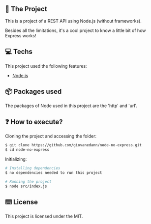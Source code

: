 ## 🧠 The Project

This is a project of a REST API using Node.js (without frameworks).

Besides all the limitations, it's a cool project to know a little bit of how Express works!

## 💻 Techs

This project used the following features:

- [Node.js](https://nodejs.org/en/)

## 📦 Packages used

The packages of Node used in this project are the 'http' and 'url'.

## ❓ How to execute?

Cloning the project and accessing the folder:

```bash 
$ git clone https://github.com/giovanedann/node-no-express.git
$ cd node-no-express
```

Initializing:

```bash
# Installing dependencies
$ no dependencies needed to run this project

# Running the project
$ node src/index.js
```

## ⌨️ License

This project is licensed under the MIT.
